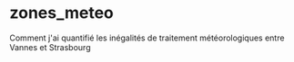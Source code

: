 # zones_meteo
Comment j'ai quantifié les inégalités de traitement météorologiques entre Vannes et Strasbourg
